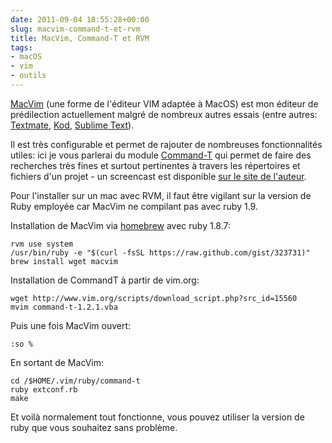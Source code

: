 ```yaml
---
date: 2011-09-04 18:55:28+00:00
slug: macvim-command-t-et-rvm
title: MacVim, Command-T et RVM
tags:
- macOS
- vim
- outils
---
```


[MacVim](http://code.google.com/p/macvim/) (une forme de l'éditeur VIM adaptée à MacOS) est mon éditeur de prédilection actuellement malgré de nombreux autres essais (entre autres: [Textmate](http://macromates.com/), [Kod](http://kodapp.com/), [Sublime Text](http://www.sublimetext.com/)).

Il est très configurable et permet de rajouter de nombreuses fonctionnalités utiles: ici je vous parlerai du module [Command-T](https://wincent.com/products/command-t) qui permet de faire des recherches très fines et surtout pertinentes à travers les répertoires et fichiers d'un projet - un screencast est disponible [sur le site de l'auteur](https://s3.amazonaws.com/s3.wincent.com/command-t/screencasts/command-t-demo.mov?width=640&height=480).<!--more-->

Pour l'installer sur un mac avec RVM, il faut être vigilant sur la version de Ruby employée car MacVim ne compilant pas avec ruby 1.9.

Installation de MacVim via [homebrew](http://mxcl.github.com/homebrew/) avec ruby 1.8.7:

	rvm use system
	/usr/bin/ruby -e "$(curl -fsSL https://raw.github.com/gist/323731)"
	brew install wget macvim

Installation de CommandT à partir de vim.org:

	wget http://www.vim.org/scripts/download_script.php?src_id=15560
	mvim command-t-1.2.1.vba

Puis une fois MacVim ouvert:

	:so %

En sortant de MacVim:

	cd /$HOME/.vim/ruby/command-t
	ruby extconf.rb
	make

Et voilà normalement tout fonctionne, vous pouvez utiliser la version de ruby que vous souhaitez sans problème.
